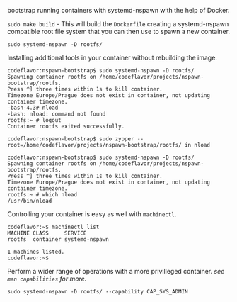 bootstrap running containers with systemd-nspawn with the help of Docker.  

`sudo make build` - This will build the `Dockerfile` creating a systemd-nspawn
compatible root file system that you can then use to spawn a new container.  

`sudo systemd-nspawn -D rootfs/`


Installing additional tools in your container without rebuilding the image.
```
codeflavor:nspawn-bootstrap$ sudo systemd-nspawn -D rootfs/
Spawning container rootfs on /home/codeflavor/projects/nspawn-bootstrap/rootfs.
Press ^] three times within 1s to kill container.
Timezone Europe/Prague does not exist in container, not updating container timezone.
-bash-4.3# nload
-bash: nload: command not found
rootfs:~ # logout
Container rootfs exited successfully.
```
```
codeflavor:nspawn-bootstrap$ sudo zypper --root=/home/codeflavor/projects/nspawn-bootstrap/rootfs/ in nload
```

```
codeflavor:nspawn-bootstrap$ sudo systemd-nspawn -D rootfs/
Spawning container rootfs on /home/codeflavor/projects/nspawn-bootstrap/rootfs.
Press ^] three times within 1s to kill container.
Timezone Europe/Prague does not exist in container, not updating container timezone.
rootfs:~ # which nload
/usr/bin/nload
```

Controlling your container is easy as well with `machinectl`.

```
codeflavor:~$ machinectl list
MACHINE CLASS     SERVICE       
rootfs  container systemd-nspawn

1 machines listed.
codeflavor:~$
```

Perform a wider range of operations with a more privilleged container.
_see `man capabilities` for more._
```
sudo systemd-nspawn -D rootfs/ --capability CAP_SYS_ADMIN
```
